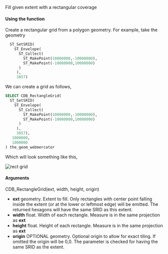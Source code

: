 Fill given extent with a rectangular coverage

#### Using the function

Create a rectangular grid from a polygon geometry. For example, take the geometry

```sql
  ST_SetSRID(
    ST_Envelope(
      ST_Collect(
        ST_MakePoint(10000000,-10000000),
        ST_MakePoint(-10000000,10000000)
      )
     ),
     3857)
```

We can create a grid as follows, 

```sql
SELECT CDB_RectangleGrid(
  ST_SetSRID(
    ST_Envelope(
      ST_Collect(
        ST_MakePoint(10000000,-10000000),
        ST_MakePoint(-10000000,10000000)
      )
     ),
     3857),
   1000000,
   1000000
) the_geom_webmercator
```

Which will look something like this,

![rect grid](http://i.imgur.com/HuhOJRs.png)

#### Arguments

CDB_RectangleGrid(ext, width, height, origin)

* **ext** geometry. Extent to fill. Only rectangles with center point falling inside the extent (or at the lower or leftmost edge) will be emitted. The returned hexagons will have the same SRID as this extent.
* **width** float. Width of each rectangle. Measure is in the same projection as **ext**
* **height** float. Height of each rectangle. Measure is in the same projection as **ext**
* **origin** OPTIONAL geometry. Optional origin to allow for exact tiling. If omitted the origin will be 0,0. The parameter is checked for having the same SRID as the extent.